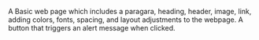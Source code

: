 A Basic web page which includes a paragara, heading, header, image, link, adding  colors, fonts, spacing, and layout adjustments to the webpage. A button that triggers an alert message when clicked.
